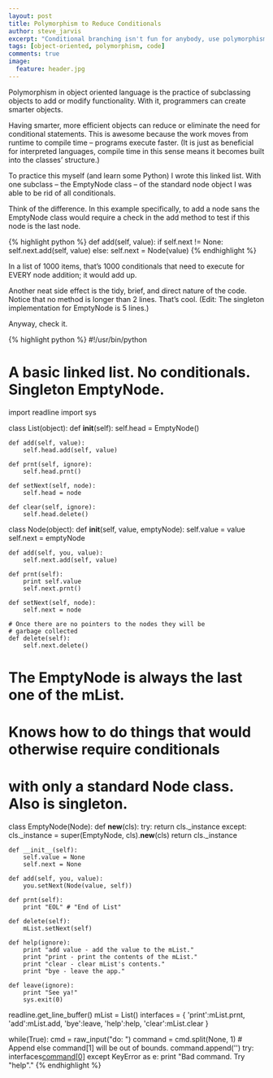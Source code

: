 ```yaml
---
layout: post
title: Polymorphism to Reduce Conditionals
author: steve_jarvis
excerpt: "Conditional branching isn't fun for anybody, use polymorphism to avoid it."
tags: [object-oriented, polymorphism, code]
comments: true
image:
  feature: header.jpg
---
```


Polymorphism in object oriented language is the practice of subclassing objects to add or modify functionality. With it, programmers can create smarter objects.

Having smarter, more efficient objects can reduce or eliminate the need for conditional statements. This is awesome because the work moves from runtime to compile time – programs execute faster. (It is just as beneficial for interpreted languages, compile time in this sense means it becomes built into the classes’ structure.)

To practice this myself (and learn some Python) I wrote this linked list. With one subclass – the EmptyNode class – of the standard node object I was able to be rid of all conditionals.

Think of the difference. In this example specifically, to add a node sans the EmptyNode class would require a check in the add method to test if this node is the last node.

{% highlight python %}
def add(self, value):
    if self.next != None:
        self.next.add(self, value)
    else:
        self.next = Node(value)
{% endhighlight %}

In a list of 1000 items, that’s 1000 conditionals that need to execute for EVERY node addition; it would add up.

Another neat side effect is the tidy, brief, and direct nature of the code. Notice that no method is longer than 2 lines. That’s cool. (Edit: The singleton implementation for EmptyNode is 5 lines.)

Anyway, check it.

{% highlight python %}
#!/usr/bin/python

# A basic linked list. No conditionals. Singleton EmptyNode.

import readline
import sys

class List(object):
    def __init__(self):
        self.head = EmptyNode()

    def add(self, value):
        self.head.add(self, value)

    def prnt(self, ignore):
        self.head.prnt()

    def setNext(self, node):
        self.head = node

    def clear(self, ignore):
        self.head.delete()

class Node(object):
    def __init__(self, value, emptyNode):
        self.value = value
        self.next = emptyNode

    def add(self, you, value):
        self.next.add(self, value)

    def prnt(self):
        print self.value
        self.next.prnt()

    def setNext(self, node):
        self.next = node

    # Once there are no pointers to the nodes they will be
    # garbage collected
    def delete(self):
        self.next.delete()

# The EmptyNode is always the last one of the mList.
# Knows how to do things that would otherwise require conditionals
# with only a standard Node class. Also is singleton.
class EmptyNode(Node):
    def __new__(cls):
        try:
            return cls._instance
        except:
            cls._instance = super(EmptyNode, cls).__new__(cls)
            return cls._instance

    def __init__(self):
        self.value = None
        self.next = None

    def add(self, you, value):
        you.setNext(Node(value, self))

    def prnt(self):
        print "EOL" # "End of List"

    def delete(self):
        mList.setNext(self)

    def help(ignore):
        print "add value - add the value to the mList."
        print "print - print the contents of the mList."
        print "clear - clear mList's contents."
        print "bye - leave the app."

    def leave(ignore):
        print "See ya!"
        sys.exit(0)


readline.get_line_buffer()
mList = List()
interfaces = {
    'print':mList.prnt,
    'add':mList.add,
    'bye':leave,
    'help':help,
    'clear':mList.clear
}

while(True):
    cmd = raw_input("do: ")
    command = cmd.split(None, 1)
    # Append else command[1] will be out of bounds.
    command.append('')
    try:
        interfaces[command[0]](command[1])
    except KeyError as e:
        print "Bad command. Try \"help\"."
{% endhighlight %}
